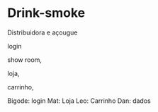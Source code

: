 # Drink-smoke

Distribuidora e açougue

login

show room,

loja, 

carrinho,

Bigode: login
Mat: Loja
Leo: Carrinho
Dan: dados